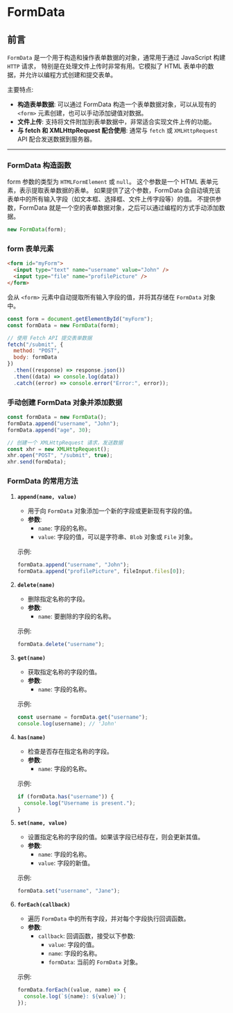 # FormData

## 前言

`FormData` 是一个用于构造和操作表单数据的对象，通常用于通过 JavaScript 构建 `HTTP` 请求，
特别是在处理文件上传时非常有用。它模拟了 HTML 表单中的数据，并允许以编程方式创建和提交表单。

主要特点:

- **构造表单数据**: 可以通过 FormData 构造一个表单数据对象，可以从现有的 `<form>` 元素创建，也可以手动添加键值对数据。
- **文件上传**: 支持将文件附加到表单数据中，非常适合实现文件上传的功能。
- **与 fetch 和 XMLHttpRequest 配合使用**: 通常与 `fetch` 或 `XMLHttpRequest` API 配合发送数据到服务器。

---

### FormData 构造函数

form 参数的类型为 `HTMLFormElement` 或 `null`。
这个参数是一个 HTML 表单元素，表示提取表单数据的表单。
如果提供了这个参数，FormData 会自动填充该表单中的所有输入字段（如文本框、选择框、文件上传字段等）的值。
不提供参数，FormData 就是一个空的表单数据对象，之后可以通过编程的方式手动添加数据。

```javascript
new FormData(form);
```

### form 表单元素

```html
<form id="myForm">
  <input type="text" name="username" value="John" />
  <input type="file" name="profilePicture" />
</form>
```

会从 `<form>` 元素中自动提取所有输入字段的值，并将其存储在 `FormData` 对象中。

```javascript
const form = document.getElementById("myForm");
const formData = new FormData(form);

// 使用 Fetch API 提交表单数据
fetch("/submit", {
  method: "POST",
  body: formData
})
  .then((response) => response.json())
  .then((data) => console.log(data))
  .catch((error) => console.error("Error:", error));
```

### 手动创建 FormData 对象并添加数据

```javascript
const formData = new FormData();
formData.append("username", "John");
formData.append("age", 30);

// 创建一个 XMLHttpRequest 请求，发送数据
const xhr = new XMLHttpRequest();
xhr.open("POST", "/submit", true);
xhr.send(formData);
```

### FormData 的常用方法

1. **`append(name, value)`**

   - 用于向 `FormData` 对象添加一个新的字段或更新现有字段的值。
   - **参数**:
     - `name`: 字段的名称。
     - `value`: 字段的值，可以是字符串、`Blob` 对象或 `File` 对象。

   示例:

   ```javascript
   formData.append("username", "John");
   formData.append("profilePicture", fileInput.files[0]);
   ```

2. **`delete(name)`**

   - 删除指定名称的字段。
   - **参数**:
     - `name`: 要删除的字段的名称。

   示例:

   ```javascript
   formData.delete("username");
   ```

3. **`get(name)`**

   - 获取指定名称的字段的值。
   - **参数**:
     - `name`: 字段的名称。

   示例:

   ```javascript
   const username = formData.get("username");
   console.log(username); // 'John'
   ```

4. **`has(name)`**

   - 检查是否存在指定名称的字段。
   - **参数**:
     - `name`: 字段的名称。

   示例:

   ```javascript
   if (formData.has("username")) {
     console.log("Username is present.");
   }
   ```

5. **`set(name, value)`**

   - 设置指定名称的字段的值。如果该字段已经存在，则会更新其值。
   - **参数**:
     - `name`: 字段的名称。
     - `value`: 字段的新值。

   示例:

   ```javascript
   formData.set("username", "Jane");
   ```

6. **`forEach(callback)`**

   - 遍历 `FormData` 中的所有字段，并对每个字段执行回调函数。
   - **参数**:
     - `callback`: 回调函数，接受以下参数:
       - `value`: 字段的值。
       - `name`: 字段的名称。
       - `formData`: 当前的 `FormData` 对象。

   示例:

   ```javascript
   formData.forEach((value, name) => {
     console.log(`${name}: ${value}`);
   });
   ```
